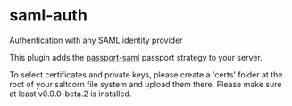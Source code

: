 # saml-auth
Authentication with any SAML identity provider

This plugin adds the [passport-saml](https://github.com/node-saml/passport-saml) passport strategy to your server.

To select certificates and private keys, please create a 'certs' folder at the root of your saltcorn file system and upload them there. Please make sure at least v0.9.0-beta.2 is installed.
